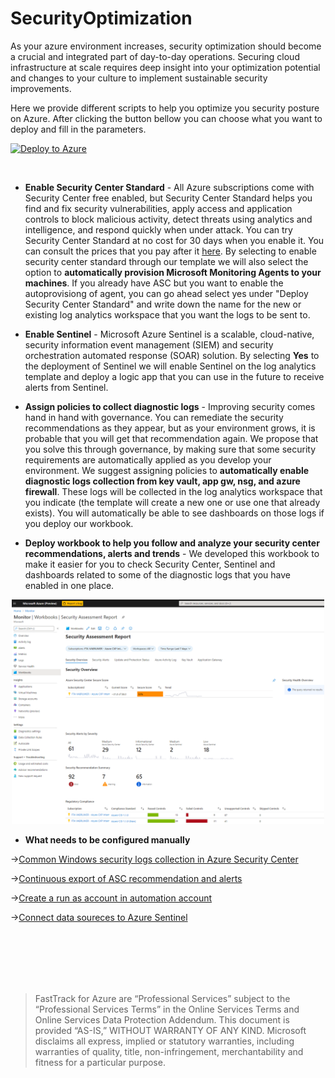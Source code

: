 # SecurityOptimization

As your azure environment increases, security optimization should become a crucial and integrated part of day-to-day operations. Securing cloud infrastructure at scale requires deep insight into your optimization potential and changes to your culture to implement sustainable security improvements.

Here we provide different scripts to help you optimize you security posture on Azure. 
After clicking the button bellow you can choose what you want to deploy and fill in the parameters. 


[![Deploy to Azure](https://aka.ms/deploytoazurebutton)](https://portal.azure.com/#create/Microsoft.Template/uri/https%3A%2F%2Fraw.githubusercontent.com%2Fjoanabmartins%2FSecurityOptimization%2Fmaster%2Fazuredeploy.json)

 <br/>
 
 * **Enable Security Center Standard** - All Azure subscriptions come with Security Center free enabled, but Security Center Standard helps you find and fix security vulnerabilities, apply access and application controls to block malicious activity, detect threats using analytics and intelligence, and respond quickly when under attack. You can try Security Center Standard at no cost for 30 days when you enable it. You can consult the prices that you pay after it [here](https://azure.microsoft.com/en-us/pricing/details/security-center/).
 By selecting to enable security center standard through our template we will also select the option to **automatically provision Microsoft Monitoring Agents to your machines**. 
 If you already have ASC but you want to enable the autoprovisiong of agent, you can go ahead select yes under "Deploy Security Center Standard" and write down the name for the new or existing log analytics workspace that you want the logs to be sent to.
 
  * **Enable Sentinel** - Microsoft Azure Sentinel is a scalable, cloud-native, security information event management (SIEM) and security orchestration automated response (SOAR) solution. By selecting **Yes** to the deployment of Sentinel we will enable Sentinel on the log analytics template and deploy a logic app that you can use in the future to receive alerts from Sentinel. 
 
 * **Assign policies to collect diagnostic logs** - Improving security comes hand in hand with governance. You can remediate the security recommendations as they appear, but as your environment grows, it is probable that you will get that recommendation again. We propose that you solve this through governance, by making sure that some security requirements are automatically applied as you develop your environment. We suggest assigning policies to **automatically enable diagnostic logs collection from key vault, app gw, nsg, and azure firewall**. These logs will be collected in the log analytics workspace that you indicate (the template will create a new one or use one that already exists). You will automatically be able to see dashboards on those logs if you deploy our workbook.
 
 
 * **Deploy workbook to help you follow and analyze your security center recommendations, alerts and trends** - We developed this workbook to make it easier for you to check Security Center, Sentinel and dashboards related to some of the diagnostic logs that you have enabled in one place.

 <p align="center">
  <img src="./media/workbook.PNG" width="500" alt="">
</p>


 * **What needs to be configured manually** 

->[Common Windows security logs collection in Azure Security Center](https://docs.microsoft.com/en-us/azure/security-center/security-center-enable-data-collection#data-collection-tier)

->[Continuous export of ASC recommendation and alerts](https://docs.microsoft.com/en-us/azure/security-center/continuous-export)

->[Create a run as account in automation account](https://docs.microsoft.com/en-us/azure/automation/manage-runas-account#create-a-run-as-account-in-azure-portal)

->[Connect data soureces to Azure Sentinel](https://docs.microsoft.com/en-us/azure/sentinel/quickstart-onboard#connect-data-sources)


 
 <br/>
 <br/>
 <br/>
 <br/>
 <br/>
 
 
>  FastTrack for Azure are “Professional Services” subject to the “Professional Services Terms” in the Online Services Terms and Online Services Data Protection Addendum. This document is provided “AS-IS,” WITHOUT WARRANTY OF ANY KIND. Microsoft disclaims all express, implied or statutory warranties, including warranties of quality, title, non-infringement, merchantability and fitness for a particular purpose. 
